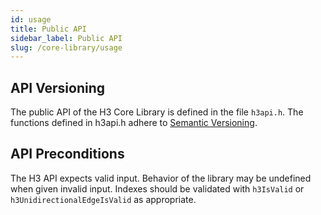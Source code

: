 ```yaml
---
id: usage
title: Public API
sidebar_label: Public API
slug: /core-library/usage
---
```


## API Versioning

The public API of the H3 Core Library is defined in the file `h3api.h`. The functions defined in h3api.h adhere to [Semantic Versioning](http://semver.org/).

## API Preconditions

The H3 API expects valid input. Behavior of the library may be undefined when given invalid input. Indexes should be validated with `h3IsValid` or `h3UnidirectionalEdgeIsValid` as appropriate.
